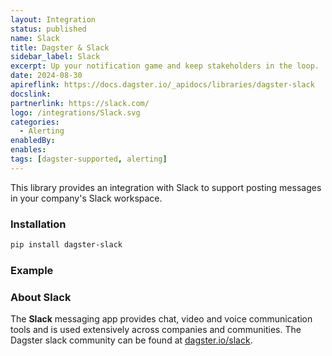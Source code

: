 ```yaml
---
layout: Integration
status: published
name: Slack
title: Dagster & Slack
sidebar_label: Slack
excerpt: Up your notification game and keep stakeholders in the loop.
date: 2024-08-30
apireflink: https://docs.dagster.io/_apidocs/libraries/dagster-slack
docslink:
partnerlink: https://slack.com/
logo: /integrations/Slack.svg
categories:
  - Alerting
enabledBy:
enables:
tags: [dagster-supported, alerting]
---
```


This library provides an integration with Slack to support posting messages in your company's Slack workspace.

### Installation

```bash
pip install dagster-slack
```

### Example

<CodeExample filePath="integrations/slack.py" language="python" />

### About Slack

The **Slack** messaging app provides chat, video and voice communication tools and is used extensively across companies and communities. The Dagster slack community can be found at [dagster.io/slack](https://dagster.io/slack).
